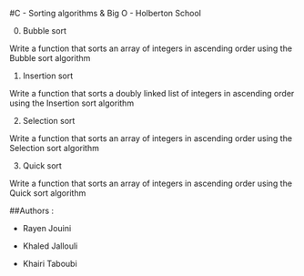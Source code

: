 #C - Sorting algorithms & Big O  - Holberton School 

0. Bubble sort

Write a function that sorts an array of integers in ascending order using the Bubble sort algorithm

1. Insertion sort

Write a function that sorts a doubly linked list of integers in ascending order using the Insertion sort algorithm

2. Selection sort

Write a function that sorts an array of integers in ascending order using the Selection sort algorithm

3. Quick sort

Write a function that sorts an array of integers in ascending order using the Quick sort algorithm



##Authors : 

- Rayen Jouini

- Khaled Jallouli 

- Khairi Taboubi

